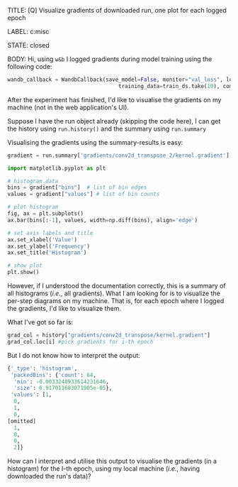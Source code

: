 TITLE:
[Q] Visualize gradients of downloaded run, one plot for each logged epoch

LABEL:
c:misc

STATE:
closed

BODY:
Hi, using `w&b` I logged gradients during model training using the following code:

```python
wandb_callback = WandbCallback(save_model=False, monitor="val_loss", log_gradients=True,
                                   training_data=train_ds.take(10), compute_flops=True)
```

After the experiment has finished, I'd like to visualise the gradients on my machine (not in the web application's UI).

Suppose I have the run object already (skipping the code here), I can get the history using `run.history()` and the summary using `run.summary`

Visualising the gradients using the summary-results is easy:

```python
gradient = run.summary['gradients/conv2d_transpose_2/kernel.gradient']

import matplotlib.pyplot as plt

# histogram data
bins = gradient["bins"]  # list of bin edges
values = gradient["values"] # list of bin counts

# plot histogram
fig, ax = plt.subplots()
ax.bar(bins[:-1], values, width=np.diff(bins), align='edge')

# set axis labels and title
ax.set_xlabel('Value')
ax.set_ylabel('Frequency')
ax.set_title('Histogram')

# show plot
plt.show()
```

However, if I understood the documentation correctly, this is a summary of all histograms (_i.e._, all gradients).
What I am looking for is to visualize the per-step diagrams on my machine.
That is, for each epoch where I logged the gradients, I'd like to visualize them.

What I've got so far is:
```python
grad_col = history["gradients/conv2d_transpose/kernel.gradient"]
grad_col.loc[i] #pick gradients for i-th epoch
```

But I do not know how to interpret the output:

```python
{'_type': 'histogram',
 'packedBins': {'count': 64,
  'min': -0.0033248933614231646,
  'size': 6.917011683071905e-05},
 'values': [1,
  0,
  1,
  0,
[omitted]
  1,
  0,
  0,
  2]}
```

How can I interpret and utilise this output to visualise the gradients (in a histogram) for the I-th epoch, using my local machine (_i.e._, having downloaded the run's data)?

